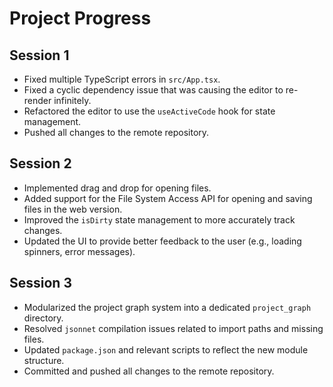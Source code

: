 # Project Progress

## Session 1
- Fixed multiple TypeScript errors in `src/App.tsx`.
- Fixed a cyclic dependency issue that was causing the editor to re-render infinitely.
- Refactored the editor to use the `useActiveCode` hook for state management.
- Pushed all changes to the remote repository.

## Session 2
- Implemented drag and drop for opening files.
- Added support for the File System Access API for opening and saving files in the web version.
- Improved the `isDirty` state management to more accurately track changes.
- Updated the UI to provide better feedback to the user (e.g., loading spinners, error messages).

## Session 3
- Modularized the project graph system into a dedicated `project_graph` directory.
- Resolved `jsonnet` compilation issues related to import paths and missing files.
- Updated `package.json` and relevant scripts to reflect the new module structure.
- Committed and pushed all changes to the remote repository.